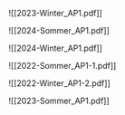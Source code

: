 ![[2023-Winter_AP1.pdf]]

![[2024-Sommer_AP1.pdf]]

![[2024-Winter_AP1.pdf]]

![[2022-Sommer_AP1-1.pdf]]

![[2022-Winter_AP1-2.pdf]]

![[2023-Sommer_AP1.pdf]]